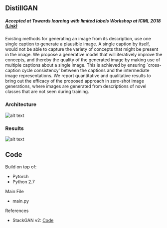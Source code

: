 ## DistillGAN

##### Accepted at Towards learning with limited labels Workshop at ICML 2018 [(Link)](https://sites.google.com/site/icml18limitedlabels/accepted-papers)

Existing methods for generating an image from its description, use one single caption to generate a plausible image. A single caption by itself, would not be able to capture the variety of concepts that might be present in the image.
We propose a generative model that will iteratively improve the concepts, and thereby the quality of the generated image by making use of multiple captions about a single image. This is achieved by ensuring \`cross-caption cycle consistency\' between the captions and the intermediate image representations. 
We report quantitative and qualitative results to bring out the efficacy of the proposed approach in zero-shot image generations, where
images are generated from descriptions of novel classes that are not seen during training.

### Architecture

![alt text](https://raw.githubusercontent.com/JosephKJ/DistillGAN/master/images/Architecture.png)

### Results

![alt text](https://raw.githubusercontent.com/JosephKJ/DistillGAN/master/images/results.jpg)

## Code

Build on top of:
- Pytorch
- Python 2.7

Main File
- main.py

References
- StackGAN v2: [Code](https://github.com/hanzhanggit/StackGAN-v2)
